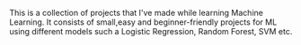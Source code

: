 This is a collection of projects that I've made while learning Machine Learning. It consists of small,easy and beginner-friendly projects for ML using different models such a Logistic Regression, Random Forest, SVM etc.
